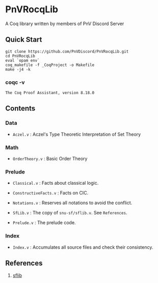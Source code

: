 # PnVRocqLib

A Coq library written by members of PnV Discord Server

## Quick Start

```
git clone https://github.com/PnVDiscord/PnVRocqLib.git
cd PnVRocqLib
eval `opam env`
coq_makefile -f _CoqProject -o Makefile
make -j4 -k
```

### coqc -v

```
The Coq Proof Assistant, version 8.18.0
```

## Contents

### Data

- `Aczel.v` : Aczel's Type Theoretic Interpretation of Set Theory

### Math

- `OrderTheory.v` : Basic Order Theory

### Prelude

- `Classical.v` : Facts about classical logic.

- `ConstructiveFacts.v` : Facts on CIC.

- `Notations.v` : Reserves all notations to avoid the conflict.

- `SfLib.v` : The copy of `snu-sf/sflib.v`. See `References`.

- `Prelude.v` : The prelude code.

### Index

- `Index.v` : Accumulates all source files and check their consistency.

## References

1. [sflib](https://github.com/snu-sf/sflib)
